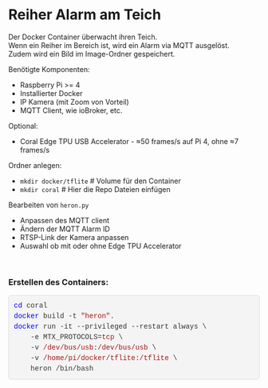 <h1>Reiher Alarm am Teich</h1>

Der Docker Container überwacht ihren Teich.<br/>
Wenn ein Reiher im Bereich ist, wird ein Alarm via MQTT ausgelöst.<br/>
Zudem wird ein Bild im Image-Ordner gespeichert.<br/>

Benötigte Komponenten:<br/>
<ul><li>Raspberry Pi >= 4</li>
<li>Installierter Docker</li>
<li>IP Kamera (mit Zoom von Vorteil)</li>
<li>MQTT Client, wie ioBroker, etc.</li></ul>
Optional:
<ul><li>Coral Edge TPU USB Accelerator - ≈50 frames/s auf Pi 4, ohne ≈7 frames/s</li></ul>

Ordner anlegen:<br/>
<ul><li><code>mkdir docker/tflite</code> # Volume für den Container</li>
<li><code>mkdir coral</code> # Hier die Repo Dateien einfügen</li></ul>
Bearbeiten von <code>heron.py</code>
<ul><li>Anpassen des MQTT client</li>
<li>Ändern der MQTT Alarm ID</li>
<li>RTSP-Link der Kamera anpassen</li>
<li>Auswahl ob mit oder ohne Edge TPU Accelerator</li></ul><br/>

<h3>Erstellen des Containers:</h3>
<pre style="background-color: #f4f4f4; border: 1px solid #ddd; border-radius: 5px; padding: 10px; color: #333; font-family: 'Courier New', Courier, monospace; line-height: 1.5;">
<span style="color: #0000ff;">cd</span> coral
<span style="color: #0000ff;">docker</span> build -t <span style="color: #a31515;">"heron"</span>.
<span style="color: #0000ff;">docker</span> run -it --privileged --restart always \
    -e MTX_PROTOCOLS=<span style="color: #a31515;">tcp</span> \
    -v <span style="color: #a31515;">/dev/bus/usb:/dev/bus/usb</span> \
    -v <span style="color: #a31515;">/home/pi/docker/tflite:/tflite</span> \
    heron /bin/bash
</pre>
